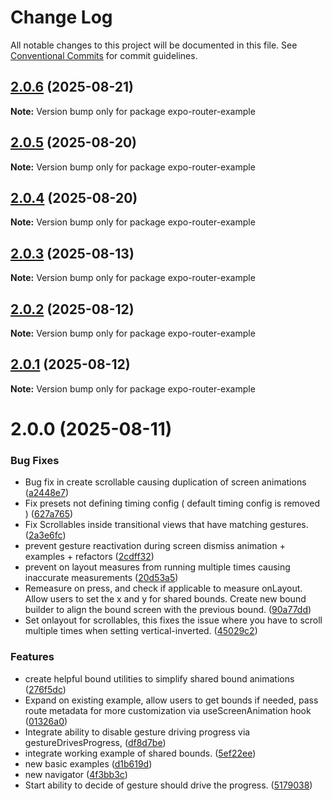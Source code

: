 # Change Log

All notable changes to this project will be documented in this file.
See [Conventional Commits](https://conventionalcommits.org) for commit guidelines.

## [2.0.6](https://github.com/eds2002/react-native-screen-transitions/compare/expo-router-example@2.0.5...expo-router-example@2.0.6) (2025-08-21)

**Note:** Version bump only for package expo-router-example

## [2.0.5](https://github.com/eds2002/react-native-screen-transitions/compare/expo-router-example@2.0.3...expo-router-example@2.0.5) (2025-08-20)

**Note:** Version bump only for package expo-router-example

## [2.0.4](https://github.com/eds2002/react-native-screen-transitions/compare/expo-router-example@2.0.3...expo-router-example@2.0.4) (2025-08-20)

**Note:** Version bump only for package expo-router-example

## [2.0.3](https://github.com/eds2002/react-native-screen-transitions/compare/expo-router-example@2.0.2...expo-router-example@2.0.3) (2025-08-13)

**Note:** Version bump only for package expo-router-example

## [2.0.2](https://github.com/eds2002/react-native-screen-transitions/compare/expo-router-example@2.0.1...expo-router-example@2.0.2) (2025-08-12)

**Note:** Version bump only for package expo-router-example

## [2.0.1](https://github.com/eds2002/react-native-screen-transitions/compare/expo-router-example@2.0.0...expo-router-example@2.0.1) (2025-08-12)

**Note:** Version bump only for package expo-router-example

# 2.0.0 (2025-08-11)

### Bug Fixes

* Bug fix in create scrollable causing duplication of screen animations ([a2448e7](https://github.com/eds2002/react-native-screen-transitions/commit/a2448e722536623811c2d120f2c72bb3767ff474))
* Fix presets not defining timing config ( default timing config is removed ) ([627a765](https://github.com/eds2002/react-native-screen-transitions/commit/627a76530724c5e43fc7b6c92e84ee4f16aefee9))
* Fix Scrollables inside transitional views that have matching gestures. ([2a3e6fc](https://github.com/eds2002/react-native-screen-transitions/commit/2a3e6fc63b663e6d38daede4f4ee2322e1db7f88))
* prevent gesture reactivation during screen dismiss animation + examples  + refactors ([2cdff32](https://github.com/eds2002/react-native-screen-transitions/commit/2cdff32ec6f0638443b1f0e553d1c7c010093bae))
* prevent on layout measures from running multiple times causing inaccurate measurements ([20d53a5](https://github.com/eds2002/react-native-screen-transitions/commit/20d53a5fcfb2d4b2827e787169e26642837476eb))
* Remeasure on press, and check if applicable to measure onLayout. Allow users to set the x and y for shared bounds. Create new bound builder to align the bound screen with the previous bound. ([90a77dd](https://github.com/eds2002/react-native-screen-transitions/commit/90a77dddc4a780a98714c87d63556ecb7c3338f1))
* Set onlayout for scrollables, this fixes the issue where you have to scroll multiple times when setting vertical-inverted. ([45029c2](https://github.com/eds2002/react-native-screen-transitions/commit/45029c270c55c46f44179ecdeab307c8d5fd4a6a))

### Features

* create helpful bound utilities to simplify shared bound animations ([276f5dc](https://github.com/eds2002/react-native-screen-transitions/commit/276f5dc33536fb6e74b95b3800698028637d0ab4))
* Expand on existing example, allow users to get bounds if needed, pass route metadata for more customization via useScreenAnimation hook ([01326a0](https://github.com/eds2002/react-native-screen-transitions/commit/01326a09e97c44719199cd919fcb804122546dd9))
* Integrate ability to disable gesture driving progress via gestureDrivesProgress, ([df8d7be](https://github.com/eds2002/react-native-screen-transitions/commit/df8d7be0408b99d52db050fdd2f9c7ac39030038))
* integrate working example of shared bounds. ([5ef22ee](https://github.com/eds2002/react-native-screen-transitions/commit/5ef22eeb577ca56f480ab15ac58ee4e3c66d3dba))
* new basic examples ([d1b619d](https://github.com/eds2002/react-native-screen-transitions/commit/d1b619d5a96cab44099155f0dc3e1b96ca6b5b9a))
* new navigator ([4f3bb3c](https://github.com/eds2002/react-native-screen-transitions/commit/4f3bb3ce8b9bef2193a602154e59a54ec33c497f))
* Start ability to decide of gesture should drive the progress. ([5179038](https://github.com/eds2002/react-native-screen-transitions/commit/5179038ec348efc8a20a979e97a01413ac39349f))
